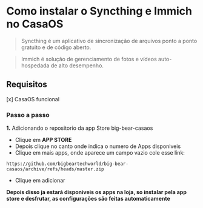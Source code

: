 # Como instalar o Syncthing e Immich no CasaOS

> Syncthing é um aplicativo de sincronização de arquivos ponto a ponto gratuito e de código aberto.

> Immich é solução de gerenciamento de fotos e vídeos auto-hospedada de alto desempenho.

## Requisitos 

[x] CasaOS funcional

### Passo a passo

**1.** Adicionando o repositorio da app Store big-bear-casaos

- Clique em **APP STORE**
- Depois clique no canto onde indica o numero de Apps disponiveis
- Clique em mais apps, onde aparece um campo vazio cole esse link:

```text
https://github.com/bigbeartechworld/big-bear-casaos/archive/refs/heads/master.zip
```
- Clique em adicionar

**Depois disso ja estará disponiveis os apps na loja, so instalar pela app store e desfrutar, as configurações são feitas automaticamente**
